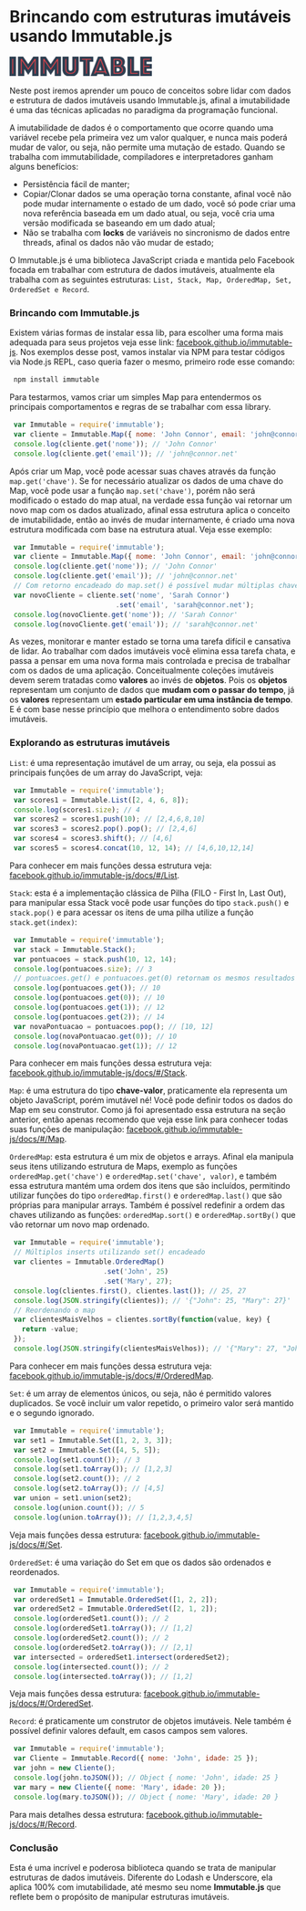 # Brincando com estruturas imutáveis usando Immutable.js

![Brincando com estruturas imutáveis usando Immutable.js](../images/immutable-logo.png "Brincando com estruturas imutáveis usando Immutable.js")

Neste post iremos aprender um pouco de conceitos sobre lidar com dados e estrutura de dados imutáveis usando Immutable.js, afinal a imutabilidade é uma das técnicas aplicadas no paradigma da programação funcional.

A imutabilidade de dados é o comportamento que ocorre quando uma variável recebe pela primeira vez um valor qualquer, e nunca mais poderá mudar de valor, ou seja, não permite uma mutação de estado.
Quando se trabalha com immutabilidade, compiladores e interpretadores ganham alguns benefícios:

*   Persistência fácil de manter;
*   Copiar/Clonar dados se uma operação torna constante, afinal você não pode mudar internamente o estado de um dado, você só pode criar uma nova referência baseada em um dado atual, ou seja, você cria uma versão modificada se baseando em um dado atual;
*   Não se trabalha com **locks** de variáveis no sincronismo de dados entre threads, afinal os dados não vão mudar de estado;

O Immutable.js é uma biblioteca JavaScript criada e mantida pelo Facebook focada em trabalhar com estrutura de dados imutáveis, atualmente ela trabalha com as seguintes estruturas: `List, Stack, Map, OrderedMap, Set, OrderedSet e Record`.

### Brincando com Immutable.js

Existem várias formas de instalar essa lib, para escolher uma forma mais adequada para seus projetos veja esse link: [facebook.github.io/immutable-js](https://facebook.github.io/immutable-js). Nos exemplos desse post, vamos instalar via NPM para testar códigos via Node.js REPL, caso queria fazer o mesmo, primeiro rode esse comando:
``` bash
 npm install immutable
``` 

Para testarmos, vamos criar um simples Map para entendermos os principais comportamentos e regras de se trabalhar com essa library.
``` javascript
 var Immutable = require('immutable');
 var cliente = Immutable.Map({ nome: 'John Connor', email: 'john@connor.net' });
 console.log(cliente.get('nome')); // 'John Connor'
 console.log(cliente.get('email')); // 'john@connor.net'
``` 

Após criar um Map, você pode acessar suas chaves através da função `map.get('chave')`. Se for necessário atualizar os dados de uma chave do Map, você pode usar a função `map.set('chave')`, porém não será modificado o estado do map atual, na verdade essa função vai retornar um novo map com os dados atualizado, afinal essa estrutura aplica o conceito de imutabilidade, então ao invés de mudar internamente, é criado uma nova estrutura modificada com base na estrutura atual. Veja esse exemplo:

``` javascript
 var Immutable = require('immutable');
 var cliente = Immutable.Map({ nome: 'John Connor', email: 'john@connor.net' });
 console.log(cliente.get('nome')); // 'John Connor'
 console.log(cliente.get('email')); // 'john@connor.net'
 // Com retorno encadeado do map.set() é possível mudar múltiplas chaves!
 var novoCliente = cliente.set('nome', 'Sarah Connor')
                          .set('email', 'sarah@connor.net');
 console.log(novoCliente.get('nome')); // 'Sarah Connor'
 console.log(novoCliente.get('email')); // 'sarah@connor.net'
``` 

As vezes, monitorar e manter estado se torna uma tarefa difícil e cansativa de lidar. Ao trabalhar com dados imutáveis você elimina essa tarefa chata, e passa a pensar em uma nova forma mais controlada e precisa de trabalhar com os dados de uma aplicação. Conceitualmente coleções imutáveis devem serem tratadas como **valores** ao invés de **objetos**. Pois os **objetos** representam um conjunto de dados que **mudam com o passar do tempo**, já os **valores** representam um **estado particular em uma instância de tempo**. E é com base nesse princípio que melhora o entendimento sobre dados imutáveis.

### Explorando as estruturas imutáveis

`List`: é uma representação imutável de um array, ou seja, ela possui as principais funções de um array do JavaScript, veja:

``` javascript
 var Immutable = require('immutable');
 var scores1 = Immutable.List([2, 4, 6, 8]);
 console.log(scores1.size); // 4
 var scores2 = scores1.push(10); // [2,4,6,8,10]
 var scores3 = scores2.pop().pop(); // [2,4,6]
 var scores4 = scores3.shift(); // [4,6]
 var scores5 = scores4.concat(10, 12, 14); // [4,6,10,12,14]
``` 

Para conhecer em mais funções dessa estrutura veja: [facebook.github.io/immutable-js/docs/#/List](https://facebook.github.io/immutable-js/docs/#/List).

`Stack`: esta é a implementação clássica de Pilha (FILO - First In, Last Out), para manipular essa Stack você pode usar funções do tipo `stack.push()` e `stack.pop()` e para acessar os itens de uma pilha utilize a função `stack.get(index)`:

``` javascript
 var Immutable = require('immutable');
 var stack = Immutable.Stack();
 var pontuacoes = stack.push(10, 12, 14);
 console.log(pontuacoes.size); // 3
 // pontuacoes.get() e pontuacoes.get(0) retornam os mesmos resultados
 console.log(pontuacoes.get()); // 10
 console.log(pontuacoes.get(0)); // 10
 console.log(pontuacoes.get(1)); // 12
 console.log(pontuacoes.get(2)); // 14
 var novaPontuacao = pontuacoes.pop(); // [10, 12]
 console.log(novaPontuacao.get(0)); // 10
 console.log(novaPontuacao.get(1)); // 12
``` 

Para conhecer em mais funções dessa estrutura veja: [facebook.github.io/immutable-js/docs/#/Stack](https://facebook.github.io/immutable-js/docs/#/Stack).

`Map`: é uma estrutura do tipo **chave-valor**, praticamente ela representa um objeto JavaScript, porém imutável né! Você pode definir todos os dados do Map em seu construtor. Como já foi apresentado essa estrutura na seção anterior, então apenas recomendo que veja esse link para conhecer todas suas funções de manipulação: [facebook.github.io/immutable-js/docs/#/Map](https://facebook.github.io/immutable-js/docs/#/Map).

`OrderedMap`: esta estrutura é um mix de objetos e arrays. Afinal ela manipula seus itens utilizando estrutura de Maps, exemplo as funções `orderedMap.get('chave')` e `orderedMap.set('chave', valor)`, e também essa estrutura mantém uma ordem dos itens que são incluídos, permitindo utilizar funções do tipo `orderedMap.first()` e `orderedMap.last()` que são próprias para manipular arrays. Também é possível redefinir a ordem das chaves utilizando as funções: `orderedMap.sort()` e `orderedMap.sortBy()` que vão retornar um novo map ordenado.

``` javascript
 var Immutable = require('immutable');
 // Múltiplos inserts utilizando set() encadeado
 var clientes = Immutable.OrderedMap()
                       .set('John', 25)
                       .set('Mary', 27);
 console.log(clientes.first(), clientes.last()); // 25, 27
 console.log(JSON.stringify(clientes)); // '{"John": 25, "Mary": 27}'
 // Reordenando o map
 var clientesMaisVelhos = clientes.sortBy(function(value, key) {
   return -value;
 });
 console.log(JSON.stringify(clientesMaisVelhos)); // '{"Mary": 27, "John": 25}'
``` 

Para conhecer em mais funções dessa estrutura veja: [facebook.github.io/immutable-js/docs/#/OrderedMap](https://facebook.github.io/immutable-js/docs/#/OrderedMap).

`Set`: é um array de elementos únicos, ou seja, não é permitido valores duplicados. Se você incluir um valor repetido, o primeiro valor será mantido e o segundo ignorado.

``` javascript
 var Immutable = require('immutable');
 var set1 = Immutable.Set([1, 2, 3, 3]);
 var set2 = Immutable.Set([4, 5, 5]);
 console.log(set1.count()); // 3
 console.log(set1.toArray()); // [1,2,3]
 console.log(set2.count()); // 2
 console.log(set2.toArray()); // [4,5]
 var union = set1.union(set2);
 console.log(union.count()); // 5
 console.log(union.toArray()); // [1,2,3,4,5]
``` 

Veja mais funções dessa estrutura: [facebook.github.io/immutable-js/docs/#/Set](https://facebook.github.io/immutable-js/docs/#/Set).

`OrderedSet`: é uma variação do Set em que os dados são ordenados e reordenados.

``` javascript
 var Immutable = require('immutable');
 var orderedSet1 = Immutable.OrderedSet([1, 2, 2]);
 var orderedSet2 = Immutable.OrderedSet([2, 1, 2]);
 console.log(orderedSet1.count()); // 2
 console.log(orderedSet1.toArray()); // [1,2]
 console.log(orderedSet2.count()); // 2
 console.log(orderedSet2.toArray()); // [2,1]
 var intersected = orderedSet1.intersect(orderedSet2);
 console.log(intersected.count()); // 2
 console.log(intersected.toArray()); // [1,2]
``` 

Veja mais funções dessa estrutura: [facebook.github.io/immutable-js/docs/#/OrderedSet](https://facebook.github.io/immutable-js/docs/#/OrderedSet).

`Record`: é praticamente um construtor de objetos imutáveis. Nele também é possível definir valores default, em casos campos sem valores.

``` javascript
 var Immutable = require('immutable');
 var Cliente = Immutable.Record({ nome: 'John', idade: 25 });
 var john = new Cliente();
 console.log(john.toJSON()); // Object { nome: 'John', idade: 25 }
 var mary = new Cliente({ nome: 'Mary', idade: 20 });
 console.log(mary.toJSON()); // Object { nome: 'Mary', idade: 20 }
``` 

Para mais detalhes dessa estrutura: [facebook.github.io/immutable-js/docs/#/Record](https://facebook.github.io/immutable-js/docs/#/Record).

### Conclusão

Esta é uma incrível e poderosa biblioteca quando se trata de manipular estruturas de dados imutáveis. Diferente do Lodash e Underscore, ela aplica 100% com imutabilidade, até mesmo seu nome **Immutable.js** que reflete bem o propósito de manipular estruturas imutáveis.